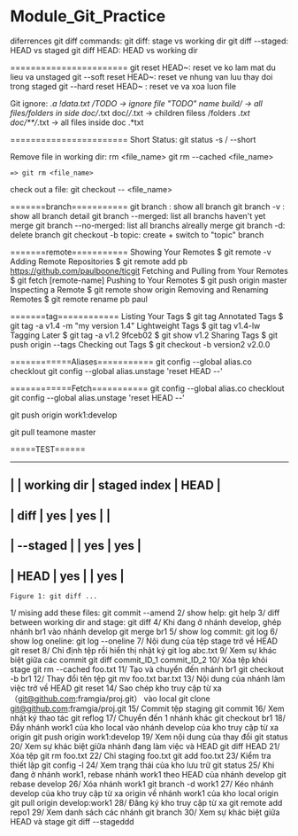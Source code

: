 # Module_Git_Practice

diferrences git diff commands:
git diff: stage vs working dir
git diff --staged: HEAD vs staged
git diff HEAD: HEAD vs working dir

=======================
git reset HEAD~<so lan muon quay ve>: reset ve <so lan muon quay ve> ko lam mat du lieu va unstaged
git --soft reset HEAD~<sso lan muon quay ve>: reset ve <so lan muon quay ve> nhung van luu thay doi trong staged
git --hard reset HEAD~<so lan muon quay ve> : reset ve <so lan muon quay ve> va xoa luon file 

Git ignore:
	*.a
	!data.txt
	/TODO -> ignore file "TODO" name 
	build/ -> all files/folders in side 
	doc/*.txt
	doc/*/*.txt -> children filess /folders *.txt
	doc/**/*.txt -> all files inside doc .*txt 


=======================
Short Status:
	git status -s / --short

Remove file in working dir:
	rm <file_name>
	git rm --cached <file_name>

	=> git rm <file_name>

check out a file:
	git checkout -- <file_name>


=======branch===========
git branch : show all branch
git branch -v : show all branch detail
git branch --merged: list all branchs haven't yet merge
git branch --no-merged: list all branchs alreally merge
git branch -d: delete branch
git checkout -b topic: create + switch to "topic" branch

=======remote===========
Showing Your Remotes
$ git remote -v
Adding Remote Repositories
$ git remote add pb https://github.com/paulboone/ticgit
Fetching and Pulling from Your Remotes
$ git fetch [remote-name]
Pushing to Your Remotes
$ git push origin master
Inspecting a Remote
$ git remote show origin
Removing and Renaming Remotes
$ git remote rename pb paul

=======tag============
Listing Your Tags
$ git tag
Annotated Tags
$ git tag -a v1.4 -m "my version 1.4"
Lightweight Tags
$ git tag v1.4-lw
Tagging Later
$ git tag -a v1.2 9fceb02
$ git show v1.2
Sharing Tags
$ git push origin --tags
Checking out Tags
$ git checkout -b version2 v2.0.0

============Aliases===========
git config --global alias.co checklout
git config --global alias.unstage 'reset HEAD --' 


============Fetch===========
git config --global alias.co checklout
git config --global alias.unstage 'reset HEAD --' 


git push origin work1:develop


git pull teamone master

=====TEST======

------------------------------------------------
|          | working dir | staged index | HEAD |
------------------------------------------------
| diff     |     yes     |    yes       |      |
------------------------------------------------
| --staged |             |    yes       | yes  |
------------------------------------------------
| HEAD     |     yes     |              | yes  |
------------------------------------------------
	Figure 1: git diff ... 


1/ mising add these files:
	git commit --amend
2/ show help:
	git help
3/ diff between working dir and stage:
	git diff 
4/ Khi đang ở nhánh develop, ghép nhánh br1 vào nhánh develop
	git merge br1
5/ show log commit:
	git log
6/ show log oneline:
	git log --oneline
7/ Nội dung của tệp stage trở về HEAD
	git reset
8/ Chỉ định tệp rồi hiển thị nhật ký
	git log abc.txt
9/ Xem sự khác biệt giữa các commit
	git diff commit_ID_1 commit_ID_2
10/ Xóa tệp khỏi stage
	git rm --cached foo.txt
11/ Tạo và chuyển đến nhánh br1
	git checkout -b br1
12/ Thay đổi tên tệp
	git mv foo.txt bar.txt
13/ Nội dung của nhánh làm việc trở về HEAD
	git reset
14/ Sao chép kho truy cập từ xa（git@github.com:framgia/proj.git） vào local
	git clone git@github.com:framgia/proj.git
15/ Commit tệp staging
	git commit
16/ Xem nhật ký thao tác
	git reflog
17/ Chuyển đến 1 nhánh khác
	git checkout br1
18/ Đẩy nhánh work1 của kho local vào nhánh develop của kho truy cập từ xa origin
	git push origin work1:develop
19/ Xem nội dung của thay đổi
	git status
20/ Xem sự khác biệt giữa nhánh đang làm việc và HEAD
	git diff HEAD
21/ Xóa tệp
	git rm foo.txt
22/ Chỉ staging foo.txt
	git add foo.txt
23/ Kiểm tra thiết lập
	git config -l
24/ Xem trạng thái của kho lưu trữ
	git status
25/ Khi đang ở nhánh work1, rebase nhánh work1 theo HEAD của nhánh develop
	git rebase develop
26/ Xóa nhánh work1
	git branch -d work1
27/ Kéo nhánh develop của kho truy cập từ xa origin về nhánh work1 của kho local origin
	git pull origin develop:work1
28/ Đăng ký kho truy cập từ xa
	git remote add repo1
29/ Xem danh sách các nhánh
	git branch
30/ Xem sự khác biệt giữa HEAD và stage
	git diff --stageddd